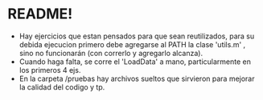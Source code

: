 # README!

  - Hay ejercicios que estan pensados para que sean reutilizados, para su debida ejecucion primero debe agregarse al PATH la clase 'utils.m' , sino no funcionarán (con correrlo y agregarlo alcanza).
  - Cuando haga falta, se corre el 'LoadData' a mano, particularmente en los primeros 4 ejs.
  - En la carpeta /pruebas hay archivos sueltos que sirvieron para mejorar la calidad del codigo y tp.